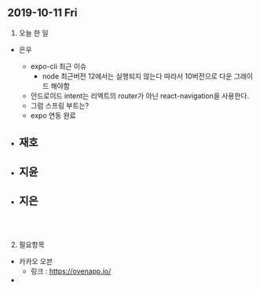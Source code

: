 ## 2019-10-11 Fri
1. 오늘 한 일
- 은우
  - expo-cli 최근 이슈
    - node 최근버전 12에서는 실행되지 않는다 따라서 10버전으로 다운 그래이드 해야함
  - 안드로이드 intent는 리엑트의 router가 아닌 react-navigation을 사용한다.
  - 그럼 스프링 부트는?
  - expo 연동 완료

- 재호
  - 

- 지윤
  - 
  
- 지은
  -

<br><br>

2. 필요항목
- 카카오 오븐
  - 링크 : https://ovenapp.io/
- 
